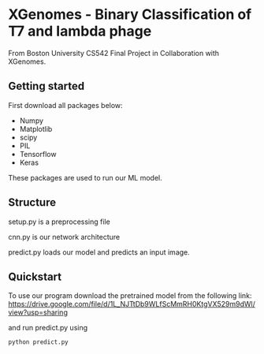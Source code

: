 # XGenomes - Binary Classification of T7 and lambda phage
From Boston University CS542 Final Project in Collaboration with XGenomes.

## Getting started
First download all packages below:
- Numpy
- Matplotlib
- scipy
- PIL
- Tensorflow
- Keras

These packages are used to run our ML model.

## Structure
setup.py is a preprocessing file

cnn.py is our network architecture

predict.py loads our model and predicts an input image.

## Quickstart
To use our program download the pretrained model from the following link: https://drive.google.com/file/d/1L_NJTtDb9WLfScMmRH0KtgVX529m9dWl/view?usp=sharing

and run predict.py using 
```
python predict.py
```


